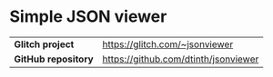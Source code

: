# Simple JSON viewer

| | |
| --- | --- |
| **Glitch project** | https://glitch.com/~jsonviewer |
| **GitHub repository** | https://github.com/dtinth/jsonviewer |
